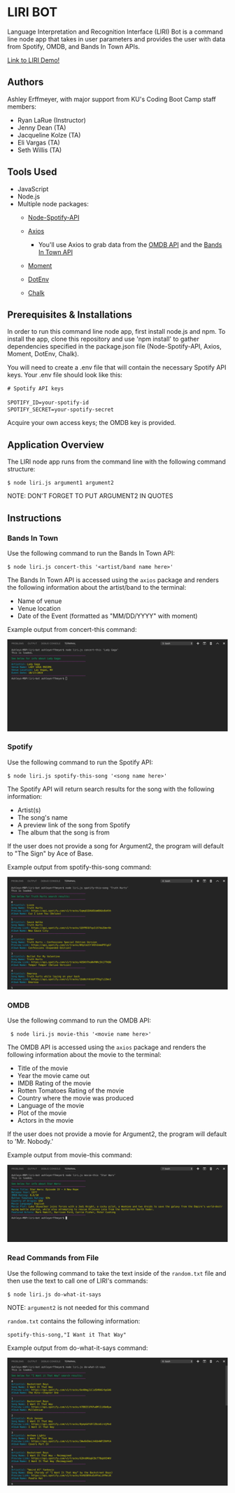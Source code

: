 # LIRI BOT 

Language Interpretation and Recognition Interface (LIRI) Bot is a command line node app that takes in user parameters and provides the user with data from Spotify, OMDB, and Bands In Town APIs.  

[Link to LIRI Demo!](https://drive.google.com/file/d/1nID5S69a3vKTDUP62cAKwYX5xzXw7PW2/view?usp=sharing) 

## Authors
Ashley Erffmeyer, with major support from KU's Coding Boot Camp staff members:
* Ryan LaRue (Instructor)
* Jenny Dean (TA)
* Jacqueline Kolze (TA)
* Eli Vargas (TA)
* Seth Willis (TA)

## Tools Used
* JavaScript
* Node.js
* Multiple node packages: 
  * [Node-Spotify-API](https://www.npmjs.com/package/node-spotify-api)

   * [Axios](https://www.npmjs.com/package/axios)

     * You'll use Axios to grab data from the [OMDB API](http://www.omdbapi.com) and the [Bands In Town API](http://www.artists.bandsintown.com/bandsintown-api)

   * [Moment](https://www.npmjs.com/package/moment)

   * [DotEnv](https://www.npmjs.com/package/dotenv)

   * [Chalk](https://www.npmjs.com/package/chalk)

## Prerequisites & Installations

In order to run this command line node app, first install node.js and npm. To install the app, clone this repository and use 'npm install' to gather dependencies specified in the package.json file (Node-Spotify-API, Axios, Moment, DotEnv, Chalk). 

You will need to create a .env file that will contain the necessary Spotify API keys. Your .env file should look like this:
      
    # Spotify API keys

    SPOTIFY_ID=your-spotify-id
    SPOTIFY_SECRET=your-spotify-secret

Acquire your own access keys; the OMDB key is provided.

## Application Overview

The LIRI node app runs from the command line with the following command structure:

    $ node liri.js argument1 argument2

NOTE: DON'T FORGET TO PUT ARGUMENT2 IN QUOTES

## Instructions

### Bands In Town

Use the following command to run the Bands In Town API:

    $ node liri.js concert-this '<artist/band name here>'

The Bands In Town API is accessed using the `axios` package and renders the following information about the artist/band to the terminal:
* Name of venue
* Venue location
* Date of the Event (formatted as "MM/DD/YYYY" with moment)

Example output from concert-this command:

![Image of Bands In Town Terminal Output](https://github.com/ashleyerffmeyer/liri-bot/blob/master/readme-images/bands-in-town.png)

### Spotify

Use the following command to run the Spotify API:

    $ node liri.js spotify-this-song '<song name here>'

The Spotify API will return search results for the song with the following information:
* Artist(s)
* The song's name
* A preview link of the song from Spotify
* The album that the song is from

If the user does not provide a song for Argument2, the program will default to "The Sign" by Ace of Base.

Example output from spotify-this-song command:

![Image of Spotify Terminal Output](https://github.com/ashleyerffmeyer/liri-bot/blob/master/readme-images/spotify.png)

### OMDB

Use the following command to run the OMDB API:

     $ node liri.js movie-this '<movie name here>'

The OMDB API is accessed using the `axios` package and renders the following information about the movie to the terminal:
* Title of the movie
* Year the movie came out
* IMDB Rating of the movie
* Rotten Tomatoes Rating of the movie
* Country where the movie was produced
* Language of the movie
* Plot of the movie
* Actors in the movie

If the user does not provide a movie for Argument2, the program will default to 'Mr. Nobody.'

Example output from movie-this command:

![Image of OMDB Terminal Output](https://github.com/ashleyerffmeyer/liri-bot/blob/master/readme-images/omdb.png)

### Read Commands from File

Use the following command to take the text inside of the `random.txt` file and then use the text to call one of LIRI's commands:

    $ node liri.js do-what-it-says

NOTE: `argument2` is not needed for this command

`random.txt` contains the following information: 

    spotify-this-song,"I Want it That Way" 

Example output from do-what-it-says command:

![Image of Read Commands from File Terminal Output](https://github.com/ashleyerffmeyer/liri-bot/blob/master/readme-images/file.png)